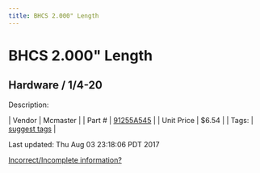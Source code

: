 ```yaml
---
title: BHCS 2.000" Length
---
```


# BHCS 2.000" Length
## Hardware / 1/4-20
Description: 	 

| Vendor | Mcmaster | 
| Part # | [91255A545](https://www.mcmaster.com/#91255A545) | 
| Unit Price | $6.54 | 
| Tags: | [suggest tags](https://docs.google.com/forms/d/e/1FAIpQLSeWyY8v3RgOty-MyWmh9U0iivNYN_molChYyS-0U-o-kOAv_g/viewform) | 

Last updated: Thu Aug 03 23:18:06 PDT 2017

 [Incorrect/Incomplete information?](https://docs.google.com/forms/d/e/1FAIpQLSeWyY8v3RgOty-MyWmh9U0iivNYN_molChYyS-0U-o-kOAv_g/viewform)